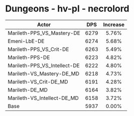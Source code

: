# Dungeons - hv-pl - necrolord
| Actor | DPS | Increase |
|---|:---:|:---:|
|Marileth-PPS_VS_Mastery-DE|6279|5.76%|
|Emeni-LbE-DE|6274|5.68%|
|Marileth-PPS_VS_Crit-DE|6263|5.49%|
|Marileth-PPS-DE|6223|4.82%|
|Marileth-PPS_VS_Intellect-DE|6222|4.80%|
|Marileth-VS_Mastery-DE_MD|6218|4.73%|
|Marileth-VS_Crit-DE_MD|6191|4.28%|
|Marileth-DE_MD|6164|3.82%|
|Marileth-VS_Intellect-DE_MD|6158|3.72%|
|Base|5937|0.00%|
